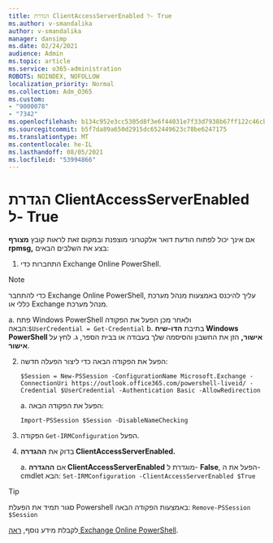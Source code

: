 ```yaml
---
title: הגדרת ClientAccessServerEnabled ל- True
ms.author: v-smandalika
author: v-smandalika
manager: dansimp
ms.date: 02/24/2021
audience: Admin
ms.topic: article
ms.service: o365-administration
ROBOTS: NOINDEX, NOFOLLOW
localization_priority: Normal
ms.collection: Adm_O365
ms.custom:
- "9000078"
- "7342"
ms.openlocfilehash: b134c952e3cc5305d8f3e6f44031e7f33d7938b67ff122c46cb74bbd33cbf59e
ms.sourcegitcommit: b5f7da89a650d2915dc652449623c78be6247175
ms.translationtype: MT
ms.contentlocale: he-IL
ms.lasthandoff: 08/05/2021
ms.locfileid: "53994866"
---
```

# <a name="set-clientaccessserverenabled-to-true"></a>הגדרת ClientAccessServerEnabled ל- True

אם אינך יכול לפתוח הודעת דואר אלקטרוני מוצפנת ובמקום זאת לראות קובץ **מצורף rpmsg,** בצע את השלבים הבאים:

1. התחברות כדי Exchange Online PowerShell.

> [!NOTE]
> כדי להתחבר Exchange Online PowerShell, עליך להיכנס באמצעות מנהל מערכת כללי או Exchange מנהל מערכת.

   a. פתח Windows PowerShell ולאחר מכן הפעל את הפקודה הבאה:`$UserCredential = Get-Credential`
b. בתיבת **הדו-שיח Windows PowerShell אישור,** הזן את החשבון והסיסמה שלך בעבודה או בבית הספר, ג. לחץ על **אישור**. 

2. הפעל את הפקודה הבאה כדי ליצור הפעלה חדשה:

    `$Session = New-PSSession -ConfigurationName Microsoft.Exchange -ConnectionUri https://outlook.office365.com/powershell-liveid/ -Credential $UserCredential -Authentication Basic -AllowRedirection`

    a. הפעל את הפקודה הבאה:
    
    `Import-PSSession $Session -DisableNameChecking`

3. הפקודה `Get-IRMConfiguration` הפעל.

4. בדוק את **ההגדרה ClientAccessServerEnabled.** 

    a. אם **ההגדרה ClientAccessServerEnabled** מוגדרת ל- **False**, הפעל את ה- cmdlet הבא: `Set-IRMConfiguration -ClientAccessServerEnabled $True`

> [!TIP]
> סגור תמיד את הפעלת Powershell באמצעות הפקודה הבאה: `Remove-PSSession $Session`

לקבלת מידע נוסף, [ראה Exchange Online PowerShell](https://docs.microsoft.com/powershell/exchange/connect-to-exchange-online-powershell).

